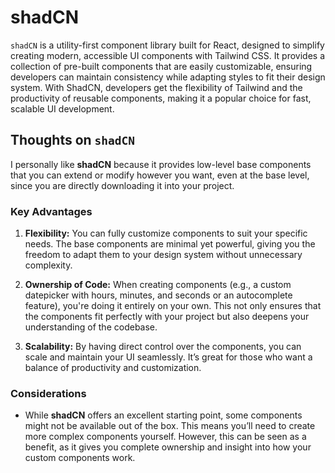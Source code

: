 # shadCN
`shadCN` is a utility-first component library built for React, designed to simplify creating modern, accessible UI components with Tailwind CSS. It provides a collection of pre-built components that are easily customizable, ensuring developers can maintain consistency while adapting styles to fit their design system. With ShadCN, developers get the flexibility of Tailwind and the productivity of reusable components, making it a popular choice for fast, scalable UI development.

## Thoughts on `shadCN`

I personally like **shadCN** because it provides low-level base components that you can extend or modify however you want, even at the base level, since you are directly downloading it into your project.

### Key Advantages
1. **Flexibility:**
   You can fully customize components to suit your specific needs. The base components are minimal yet powerful, giving you the freedom to adapt them to your design system without unnecessary complexity.

2. **Ownership of Code:**
   When creating components (e.g., a custom datepicker with hours, minutes, and seconds or an autocomplete feature), you're doing it entirely on your own. This not only ensures that the components fit perfectly with your project but also deepens your understanding of the codebase.

3. **Scalability:**
   By having direct control over the components, you can scale and maintain your UI seamlessly. It’s great for those who want a balance of productivity and customization.

### Considerations
- While **shadCN** offers an excellent starting point, some components might not be available out of the box. This means you’ll need to create more complex components yourself. However, this can be seen as a benefit, as it gives you complete ownership and insight into how your custom components work.
